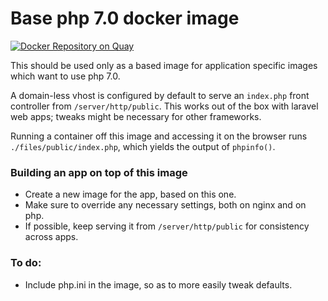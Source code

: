 # Base php 7.0 docker image

[![Docker Repository on Quay](https://quay.io/repository/hellofresh/php70/status?token=1f9cb0ee-31ab-4601-b4f3-f61c710c0e0e "Docker Repository on Quay")](https://quay.io/repository/hellofresh/php70)

This should be used only as a based image for application specific images which want to use php 7.0.

A domain-less vhost is configured by default to serve an `index.php` front controller from `/server/http/public`. This works out of the box with laravel web apps; tweaks might be necessary for other frameworks.

Running a container off this image and accessing it on the browser runs `./files/public/index.php`, which yields the output of `phpinfo()`.

### Building an app on top of this image

+ Create a new image for the app, based on this one.
+ Make sure to override any necessary settings, both on nginx and on php.
+ If possible, keep serving it from `/server/http/public` for consistency across apps.

### To do:

+ Include php.ini in the image, so as to more easily tweak defaults.
